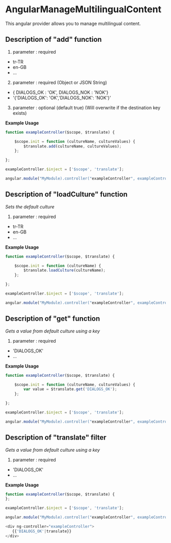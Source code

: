 # AngularManageMultilingualContent
This angular provider allows you to manage multilingual content.

Description of "add" function
--------------

1. parameter : required
 - tr-TR
 - en-GB
 - ...
 
2. parameter : required (Object or JSON String)
 -  { DIALOGS_OK : 'OK', DIALOGS_NOK : 'NOK'}
 - '{'DIALOGS_OK': 'OK','DIALOGS_NOK': 'NOK'}'
 
3. parameter : optional (default true) (Will overwrite if the destination key exists) 
 
 **Example Usage**
```javascript
function exampleController($scope, $translate) {

    $scope.init = function (cultureName, cultureValues) {
        $translate.add(cultureName, cultureValues);
    };

};

exampleController.$inject = ['$scope', 'translate'];

angular.module("MyModule).controller("exampleController", exampleController);
```
Description of "loadCulture" function
--------------
*Sets the default culture*

1. parameter : required
 - tr-TR
 - en-GB
 - ...

 **Example Usage**
```javascript
function exampleController($scope, $translate) {

    $scope.init = function (cultureName) {
        $translate.loadCulture(cultureName);
    };

};

exampleController.$inject = ['$scope', 'translate'];

angular.module("MyModule).controller("exampleController", exampleController);
```

Description of "get" function
--------------
*Gets a value from default culture using a key*

1. parameter : required
 - 'DIALOGS_OK'
 - ...

 **Example Usage**
```javascript
function exampleController($scope, $translate) {

    $scope.init = function (cultureName, cultureValues) {
        var value = $translate.get('DIALOGS_OK');
    };

};

exampleController.$inject = ['$scope', 'translate'];

angular.module("MyModule).controller("exampleController", exampleController);
```

Description of "translate" filter
--------------
*Gets a value from default culture using a key*

1. parameter : required
 - 'DIALOGS_OK'
 - ...
 
  **Example Usage**
```javascript
function exampleController($scope, $translate) {
};

exampleController.$inject = ['$scope', 'translate'];

angular.module("MyModule).controller("exampleController", exampleController);

<div ng-controller="exampleController">
   {{'DIALOGS_OK'|translate}}
</div>
```
